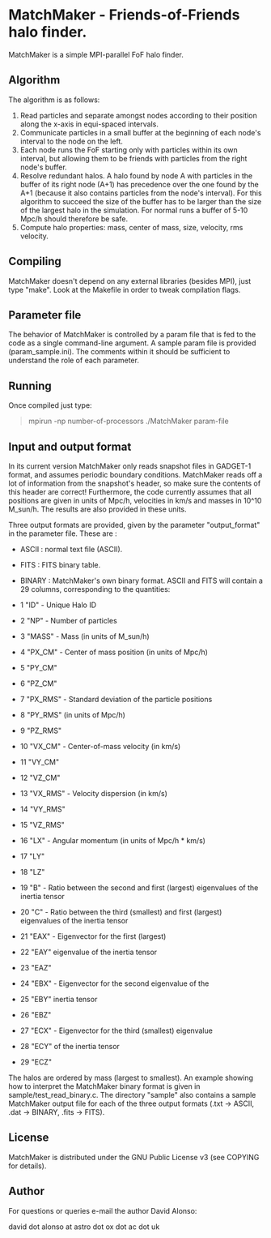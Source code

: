 # MatchMaker - Friends-of-Friends halo finder.

MatchMaker is a simple MPI-parallel FoF halo finder.


## Algorithm

The algorithm is as follows:

1. Read particles and separate amongst nodes according
to their position along the x-axis in equi-spaced
intervals.
2. Communicate particles in a small buffer at the
beginning of each node's interval to the node on
the left.
3. Each node runs the FoF starting only with particles
within its own interval, but allowing them to be
friends with particles from the right node's buffer.
4. Resolve redundant halos. A halo found by node A with
particles in the buffer of its right node (A+1) has
precedence over the one found by the A+1
(because it also contains particles from the node's
interval). For this algorithm to succeed the size
of the buffer has to be larger than the size of the
largest halo in the simulation. For normal runs
a buffer of 5-10 Mpc/h should therefore be safe.
5. Compute halo properties: mass, center of mass,
size, velocity, rms velocity.


## Compiling

MatchMaker doesn't depend on any external libraries
(besides MPI), just type "make". Look at the Makefile in
order to tweak compilation flags.


## Parameter file

The behavior of MatchMaker is controlled by a param file
that is fed to the code as a single command-line argument.
A sample param file is provided (param_sample.ini). The
comments within it should be sufficient to understand the
role of each parameter.


## Running

Once compiled just type:

> mpirun -np number-of-processors ./MatchMaker param-file


## Input and output format

In its current version MatchMaker only reads snapshot files
in GADGET-1 format, and assumes periodic boundary conditions.
MatchMaker reads off a lot of information from the snapshot's
header, so make sure the contents of this header are correct!
Furthermore, the code currently assumes that all positions
are given in units of Mpc/h, velocities in km/s and masses in
10^10 M_sun/h. The results are also provided in these units.

Three output formats are provided, given by the parameter
"output_format" in the parameter file. These are :
 - ASCII : normal text file (ASCII).
 - FITS : FITS binary table.
 - BINARY : MatchMaker's own binary format.
ASCII and FITS will contain a 29 columns, corresponding to the
quantities:

 - 1  "ID"     - Unique Halo ID
 - 2  "NP"     - Number of particles
 - 3  "MASS"   - Mass (in units of M_sun/h)
 - 4  "PX_CM"  - Center of mass position (in units of Mpc/h)
 - 5  "PY_CM"
 - 6  "PZ_CM"
 - 7  "PX_RMS" - Standard deviation of the particle positions
 - 8  "PY_RMS"   (in units of Mpc/h)
 - 9  "PZ_RMS"
 - 10 "VX_CM"  - Center-of-mass velocity (in km/s)
 - 11 "VY_CM"
 - 12 "VZ_CM"
 - 13 "VX_RMS" - Velocity dispersion (in km/s)
 - 14 "VY_RMS"
 - 15 "VZ_RMS"
 - 16 "LX"     - Angular momentum (in units of Mpc/h * km/s)
 - 17 "LY"
 - 18 "LZ"
 - 19 "B"      - Ratio between the second and first (largest)
                  eigenvalues of the inertia tensor
 - 20 "C"      - Ratio between the third (smallest) and first
                  (largest) eigenvalues of the inertia tensor
 - 21 "EAX"    - Eigenvector for the first (largest)
 - 22 "EAY"      eigenvalue of the inertia tensor
 - 23 "EAZ"
 - 24 "EBX"    - Eigenvector for the second eigenvalue of the
 - 25 "EBY"      inertia tensor
 - 26 "EBZ"
 - 27 "ECX"    - Eigenvector for the third (smallest) eigenvalue
 - 28 "ECY"      of the inertia tensor
 - 29 "ECZ"

The halos are ordered by mass (largest to smallest). An example
showing how to interpret the MatchMaker binary format is given
in sample/test_read_binary.c. The directory "sample" also
contains a sample MatchMaker output file for each of the three
output formats (.txt -> ASCII, .dat -> BINARY, .fits -> FITS).


## License

MatchMaker is distributed under the GNU Public License v3
(see COPYING for details).


## Author

For questions or queries e-mail the author David Alonso:

   david dot alonso at astro dot ox dot ac dot uk
